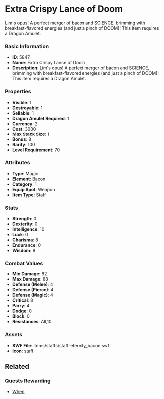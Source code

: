 # Extra Crispy Lance of Doom

Lim's opus! A perfect merger of bacon and SCIENCE, brimming with breakfast-flavored energies (and just a pinch of DOOM)! This item requires a Dragon Amulet.

### Basic Information

- **ID**: 5847
- **Name**: Extra Crispy Lance of Doom
- **Description**: Lim&#039;s opus! A perfect merger of bacon and SCIENCE, brimming with breakfast-flavored energies (and just a pinch of DOOM)! This item requires a Dragon Amulet.

### Properties

- **Visible**: 1
- **Destroyable**: 1
- **Sellable**: 1
- **Dragon Amulet Required**: 1
- **Currency**: 2
- **Cost**: 3000
- **Max Stack Size**: 1
- **Bonus**: 8
- **Rarity**: 100
- **Level Requirement**: 70

### Attributes

- **Type**: Magic
- **Element**: Bacon
- **Category**: 1
- **Equip Spot**: Weapon
- **Item Type**: Staff

### Stats

- **Strength**: 0
- **Dexterity**: 0
- **Intelligence**: 10
- **Luck**: 0
- **Charisma**: 8
- **Endurance**: 0
- **Wisdom**: 8

### Combat Values

- **Min Damage**: 82
- **Max Damage**: 88
- **Defense (Melee)**: 4
- **Defense (Pierce)**: 4
- **Defense (Magic)**: 4
- **Critical**: 8
- **Parry**: 4
- **Dodge**: 0
- **Block**: 0
- **Resistances**: All,10

### Assets

- **SWF File**: items/staffs/staff-eternity_bacon.swf
- **Icon**: staff

## Related

### Quests Rewarding

- [When](../quests/807-when.md)


